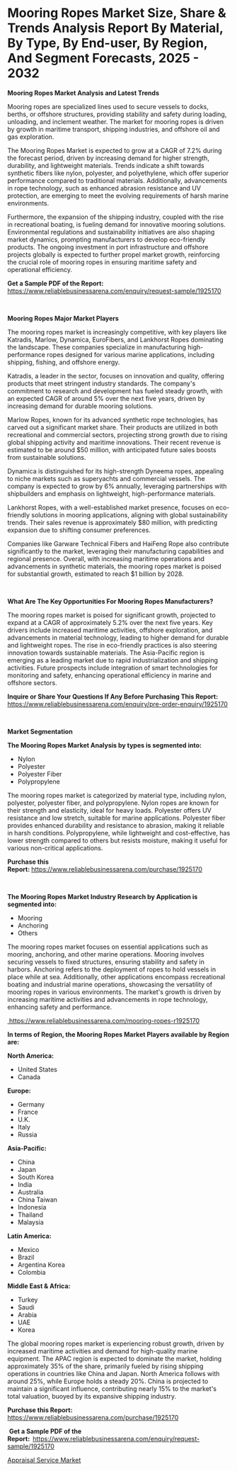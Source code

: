 <p><h1>Mooring Ropes Market Size, Share & Trends Analysis Report By Material, By Type, By End-user, By Region, And Segment Forecasts, 2025 - 2032</h1></p><p><strong>Mooring Ropes Market Analysis and Latest Trends</strong></p>
<p><p>Mooring ropes are specialized lines used to secure vessels to docks, berths, or offshore structures, providing stability and safety during loading, unloading, and inclement weather. The market for mooring ropes is driven by growth in maritime transport, shipping industries, and offshore oil and gas exploration.</p><p>The Mooring Ropes Market is expected to grow at a CAGR of 7.2% during the forecast period, driven by increasing demand for higher strength, durability, and lightweight materials. Trends indicate a shift towards synthetic fibers like nylon, polyester, and polyethylene, which offer superior performance compared to traditional materials. Additionally, advancements in rope technology, such as enhanced abrasion resistance and UV protection, are emerging to meet the evolving requirements of harsh marine environments.</p><p>Furthermore, the expansion of the shipping industry, coupled with the rise in recreational boating, is fueling demand for innovative mooring solutions. Environmental regulations and sustainability initiatives are also shaping market dynamics, prompting manufacturers to develop eco-friendly products. The ongoing investment in port infrastructure and offshore projects globally is expected to further propel market growth, reinforcing the crucial role of mooring ropes in ensuring maritime safety and operational efficiency.</p></p>
<p><strong>Get a Sample PDF of the Report:&nbsp;</strong> <a href="https://www.reliablebusinessarena.com/enquiry/request-sample/1925170?utm_campaign=2475&utm_medium=2&utm_source=Github&utm_content=ia&utm_term=28032025&utm_id=mooring-ropes">https://www.reliablebusinessarena.com/enquiry/request-sample/1925170</a></p>
<p>&nbsp;</p>
<p><strong>Mooring Ropes Major Market Players</strong></p>
<p><p>The mooring ropes market is increasingly competitive, with key players like Katradis, Marlow, Dynamica, EuroFibers, and Lankhorst Ropes dominating the landscape. These companies specialize in manufacturing high-performance ropes designed for various marine applications, including shipping, fishing, and offshore energy.</p><p>Katradis, a leader in the sector, focuses on innovation and quality, offering products that meet stringent industry standards. The company's commitment to research and development has fueled steady growth, with an expected CAGR of around 5% over the next five years, driven by increasing demand for durable mooring solutions.</p><p>Marlow Ropes, known for its advanced synthetic rope technologies, has carved out a significant market share. Their products are utilized in both recreational and commercial sectors, projecting strong growth due to rising global shipping activity and maritime innovations. Their recent revenue is estimated to be around $50 million, with anticipated future sales boosts from sustainable solutions.</p><p>Dynamica is distinguished for its high-strength Dyneema ropes, appealing to niche markets such as superyachts and commercial vessels. The company is expected to grow by 6% annually, leveraging partnerships with shipbuilders and emphasis on lightweight, high-performance materials.</p><p>Lankhorst Ropes, with a well-established market presence, focuses on eco-friendly solutions in mooring applications, aligning with global sustainability trends. Their sales revenue is approximately $80 million, with predicting expansion due to shifting consumer preferences.</p><p>Companies like Garware Technical Fibers and HaiFeng Rope also contribute significantly to the market, leveraging their manufacturing capabilities and regional presence. Overall, with increasing maritime operations and advancements in synthetic materials, the mooring ropes market is poised for substantial growth, estimated to reach $1 billion by 2028.</p></p>
<p>&nbsp;</p>
<p><strong>What Are The Key Opportunities For Mooring Ropes Manufacturers?</strong></p>
<p><p>The mooring ropes market is poised for significant growth, projected to expand at a CAGR of approximately 5.2% over the next five years. Key drivers include increased maritime activities, offshore exploration, and advancements in material technology, leading to higher demand for durable and lightweight ropes. The rise in eco-friendly practices is also steering innovation towards sustainable materials. The Asia-Pacific region is emerging as a leading market due to rapid industrialization and shipping activities. Future prospects include integration of smart technologies for monitoring and safety, enhancing operational efficiency in marine and offshore sectors.</p></p>
<p><strong>Inquire or Share Your Questions If Any Before Purchasing This Report:</strong> <a href="https://www.reliablebusinessarena.com/enquiry/pre-order-enquiry/1925170?utm_campaign=2475&utm_medium=2&utm_source=Github&utm_content=ia&utm_term=28032025&utm_id=mooring-ropes">https://www.reliablebusinessarena.com/enquiry/pre-order-enquiry/1925170</a></p>
<p>&nbsp;</p>
<p><strong>Market Segmentation</strong></p>
<p><strong>The Mooring Ropes Market Analysis by types is segmented into:</strong></p>
<p><ul><li>Nylon</li><li>Polyester</li><li>Polyester Fiber</li><li>Polypropylene</li></ul></p>
<p><p>The mooring ropes market is categorized by material type, including nylon, polyester, polyester fiber, and polypropylene. Nylon ropes are known for their strength and elasticity, ideal for heavy loads. Polyester offers UV resistance and low stretch, suitable for marine applications. Polyester fiber provides enhanced durability and resistance to abrasion, making it reliable in harsh conditions. Polypropylene, while lightweight and cost-effective, has lower strength compared to others but resists moisture, making it useful for various non-critical applications.</p></p>
<p><strong>Purchase this Report:&nbsp;</strong><a href="https://www.reliablebusinessarena.com/purchase/1925170?utm_campaign=2475&utm_medium=2&utm_source=Github&utm_content=ia&utm_term=28032025&utm_id=mooring-ropes">https://www.reliablebusinessarena.com/purchase/1925170</a></p>
<p>&nbsp;</p>
<p><strong>The Mooring Ropes Market Industry Research by Application is segmented into:</strong></p>
<p><ul><li>Mooring</li><li>Anchoring</li><li>Others</li></ul></p>
<p><p>The mooring ropes market focuses on essential applications such as mooring, anchoring, and other marine operations. Mooring involves securing vessels to fixed structures, ensuring stability and safety in harbors. Anchoring refers to the deployment of ropes to hold vessels in place while at sea. Additionally, other applications encompass recreational boating and industrial marine operations, showcasing the versatility of mooring ropes in various environments. The market's growth is driven by increasing maritime activities and advancements in rope technology, enhancing safety and performance.</p></p>
<p><a href="https://www.reliablebusinessarena.com/mooring-ropes-r1925170?utm_campaign=2475&utm_medium=2&utm_source=Github&utm_content=ia&utm_term=28032025&utm_id=mooring-ropes">&nbsp;https://www.reliablebusinessarena.com/mooring-ropes-r1925170</a></p>
<p><strong>In terms of Region, the Mooring Ropes Market Players available by Region are:</strong></p>
<p>
    <p> <strong> North America: </strong>
        <ul>
            <li>United States</li>
            <li>Canada</li>
        </ul>
        </p> 
    <p> <strong> Europe: </strong>
        <ul>
            <li>Germany</li>
            <li>France</li>
            <li>U.K.</li>
            <li>Italy</li>
            <li>Russia</li>
        </ul>
        </p> 
    <p> <strong> Asia-Pacific: </strong>
        <ul>
            <li>China</li>
            <li>Japan</li>
            <li>South Korea</li>
            <li>India</li>
            <li>Australia</li>
            <li>China Taiwan</li>
            <li>Indonesia</li>
            <li>Thailand</li>
            <li>Malaysia</li>
        </ul>
        </p> 
    <p> <strong> Latin America: </strong>
        <ul>
            <li>Mexico</li>
            <li>Brazil</li>
            <li>Argentina Korea</li>
            <li>Colombia</li>
        </ul>
        </p> 
    <p> <strong> Middle East & Africa: </strong>
        <ul>
            <li>Turkey</li>
            <li>Saudi</li>
            <li>Arabia</li>
            <li>UAE</li>
            <li>Korea</li>
        </ul>
    </p>
    </p>
<p><p>The global mooring ropes market is experiencing robust growth, driven by increased maritime activities and demand for high-quality marine equipment. The APAC region is expected to dominate the market, holding approximately 35% of the share, primarily fueled by rising shipping operations in countries like China and Japan. North America follows with around 25%, while Europe holds a steady 20%. China is projected to maintain a significant influence, contributing nearly 15% to the market's total valuation, buoyed by its expansive shipping industry.</p></p>
<p><strong>Purchase this Report: </strong><a href="https://www.reliablebusinessarena.com/purchase/1925170?utm_campaign=2475&utm_medium=2&utm_source=Github&utm_content=ia&utm_term=28032025&utm_id=mooring-ropes">https://www.reliablebusinessarena.com/purchase/1925170</a></p>
<p>&nbsp;<strong>Get a Sample PDF of the Report:&nbsp;&nbsp;</strong><a href="https://www.reliablebusinessarena.com/enquiry/request-sample/1925170?utm_campaign=2475&utm_medium=2&utm_source=Github&utm_content=ia&utm_term=28032025&utm_id=mooring-ropes">https://www.reliablebusinessarena.com/enquiry/request-sample/1925170</a></p>
<p><strong></strong></p>
<p><p><a href="https://github.com/alberthagorsuch/Market-Research-Report-List-1/blob/main/appraisal-service-market.md?utm_campaign=2475&utm_medium=2&utm_source=Github&utm_content=ia&utm_term=28032025&utm_id=mooring-ropes">Appraisal Service Market</a></p></p>